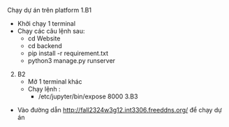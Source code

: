 Chạy dự án trên platform
1.B1
  - Khởi chạy 1 terminal
  - Chạy các câu lệnh sau:
    + cd Website
    + cd backend
    + pip install -r requirement.txt
    + python3 manage.py runserver
2. B2 
   - Mở 1 terminal khác
   - Chạy lệnh :
     + /etc/jupyter/bin/expose 8000
3.B3 
  - Vào đường dẫn http://fall2324w3g12.int3306.freeddns.org/ để chạy dự án
